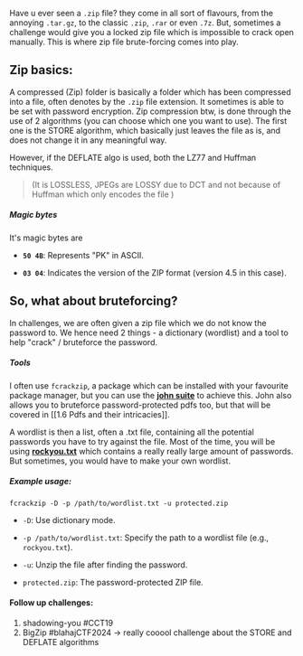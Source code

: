 Have u ever seen a `.zip` file? they come in all sort of flavours, from the annoying `.tar.gz`, to the classic `.zip`, `.rar` or even `.7z`. But, sometimes a challenge would give you a locked zip file which is impossible to crack open manually. This is where zip file brute-forcing comes into play.

## Zip basics: 
A compressed (Zip) folder is basically a folder which has been compressed into a file, often denotes by the `.zip` file extension. It sometimes is able to be set with password encryption. Zip compression btw, is done through the use of 2 algorithms (you can choose which one you want to use). The first one is the STORE algorithm, which basically just leaves the file as is, and does not change it in any meaningful way.

However, if the DEFLATE algo is used, both the LZ77 and Huffman techniques. 
> (It is LOSSLESS, JPEGs are LOSSY due to DCT and not because of Huffman which only encodes the file )
##### Magic bytes
It's magic bytes are
- **`50 4B`**: Represents "PK" in ASCII.
    
- **`03 04`**: Indicates the version of the ZIP format (version 4.5 in this case).

## So, what about bruteforcing?
In challenges, we are often given a zip file which we do not know the password to. We hence need 2 things - a dictionary (wordlist) and a tool to help "crack" / bruteforce the password. 
##### Tools 
I often use `fcrackzip`, a package which can be installed with your favourite package manager, but you can use the **[john suite](https://www.kali.org/tools/john/)** to achieve this. John also allows you to bruteforce password-protected pdfs too, but that will be covered in [[1.6 Pdfs and their intricacies]]. 

A wordlist is then a list, often a .txt file, containing all the potential passwords you have to try against the file. Most of the time, you will be using **[rockyou.txt](https://github.com/brannondorsey/naive-hashcat/releases/download/data/rockyou.txt)** which contains a really really large amount of passwords. But sometimes, you would have to make your own wordlist. 
##### Example usage: 

`fcrackzip -D -p /path/to/wordlist.txt -u protected.zip`
- `-D`: Use dictionary mode.
    
- `-p /path/to/wordlist.txt`: Specify the path to a wordlist file (e.g., `rockyou.txt`).
    
- `-u`: Unzip the file after finding the password.
    
- `protected.zip`: The password-protected ZIP file.
#### Follow up challenges:
1. shadowing-you #CCT19
2. BigZip #blahajCTF2024 → really cooool challenge about the STORE and DEFLATE algorithms
